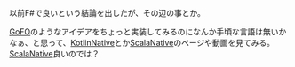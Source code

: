 以前F#で良いという結論を出したが、その辺の事とか。

[GoFO](GoFO.md)のようなアイデアをちょっと実装してみるのになんか手頃な言語は無いかなぁ、と思って、[KotlinNative](KotlinNative.md)とか[ScalaNative](ScalaNative.md)のページや動画を見てみる。
[ScalaNative](ScalaNative.md)良いのでは？